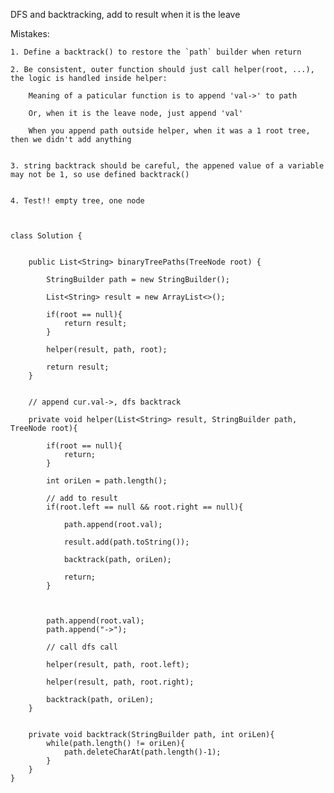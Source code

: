 

DFS and backtracking, add to result when it is the leave


Mistakes:


	1. Define a backtrack() to restore the `path` builder when return

	2. Be consistent, outer function should just call helper(root, ...), the logic is handled inside helper:

		Meaning of a paticular function is to append 'val->' to path

		Or, when it is the leave node, just append 'val'

		When you append path outside helper, when it was a 1 root tree, then we didn't add anything


	3. string backtrack should be careful, the appened value of a variable may not be 1, so use defined backtrack()


	4. Test!! empty tree, one node


```
	

class Solution {
    
    
    public List<String> binaryTreePaths(TreeNode root) {
        
        StringBuilder path = new StringBuilder();
        
        List<String> result = new ArrayList<>();
        
        if(root == null){
            return result;
        }
        
        helper(result, path, root);
        
        return result;
    }
    
    
    // append cur.val->, dfs backtrack
    
    private void helper(List<String> result, StringBuilder path, TreeNode root){
        
        if(root == null){
            return;
        }
        
        int oriLen = path.length();

        // add to result
        if(root.left == null && root.right == null){
            
            path.append(root.val);
            
            result.add(path.toString());
        
            backtrack(path, oriLen);

            return;
        }
        
        
        
        path.append(root.val);
        path.append("->");
        
        // call dfs call
        
        helper(result, path, root.left);
        
        helper(result, path, root.right);
        
        backtrack(path, oriLen);
    }
    
    
    private void backtrack(StringBuilder path, int oriLen){
        while(path.length() != oriLen){
            path.deleteCharAt(path.length()-1);
        }
    }
}


```







